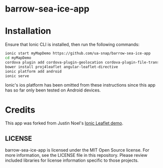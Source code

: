 barrow-sea-ice-app
==================

# Installation

Ensure that Ionic CLI is installed, then run the following commands:

```sh
ionic start myMapDemo https://github.com/ua-snap/barrow-sea-ice-app
cd myMapDemo
cordova plugin add cordova-plugin-geolocation cordova-plugin-file-transfer
bower install proj4leaflet angular-leaflet-directive
ionic platform add android
ionic serve
```

Ionic's ios platform has been omitted from these instructions since this app has so far only been tested on Android devices.

# Credits
This app was forked from Justin Noel's [Ionic Leaflet demo](https://github.com/calendee/ionic-leafletjs-map-demo).

## LICENSE

barrow-sea-ice-app is licensed under the MIT Open Source license. For more information, see the LICENSE file in this repository. Please review included libraries for license information specific to those projects.